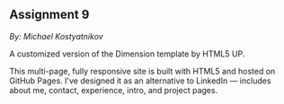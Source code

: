 ## **Assignment 9**

*By: Michael Kostyatnikov*

A customized version of the Dimension template by HTML5 UP.

This multi-page, fully responsive site is built with HTML5 and hosted on GitHub Pages. I've designed it as an alternative to LinkedIn — includes about me, contact, experience, intro, and project pages. 
